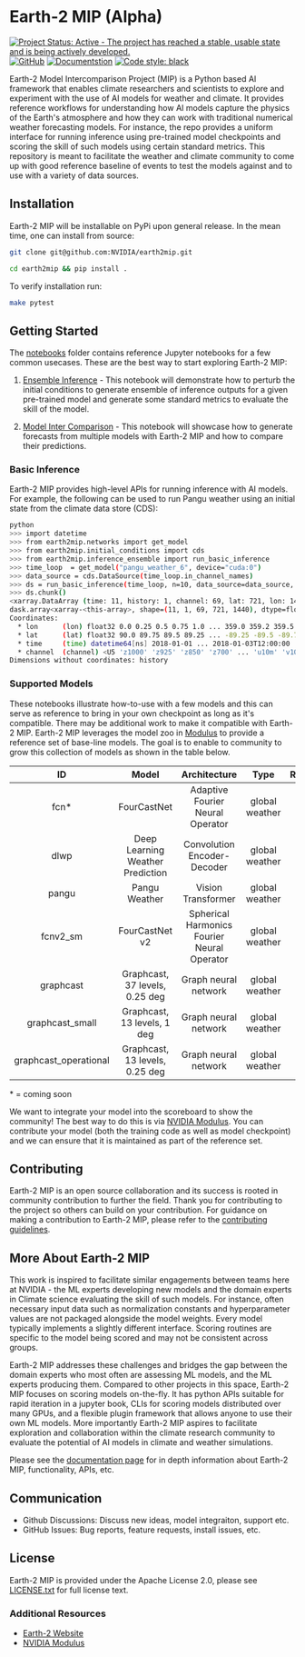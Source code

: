 # Earth-2 MIP (Alpha)

<!-- markdownlint-disable -->
[![Project Status: Active - The project has reached a stable, usable state and is being actively developed.](https://www.repostatus.org/badges/latest/wip.svg)](https://www.repostatus.org/#wip)
[![GitHub](https://img.shields.io/github/license/NVIDIA/earth2mip)](https://github.com/NVIDIA/earth2mip/blob/master/LICENSE.txt)
[![Documentstion](https://img.shields.io/badge/docs-online-green)](https://nvidia.github.io/earth2mip/)
[![Code style: black](https://img.shields.io/badge/code%20style-black-000000.svg)](https://github.com/psf/black)
<!-- markdownlint-enable -->

Earth-2 Model Intercomparison Project (MIP) is a Python based AI framework that
enables climate researchers and scientists to explore and experiment with the use of AI
models for weather and climate.
It provides reference workflows for understanding how AI models capture the physics of
the Earth's atmosphere and how they can work with traditional numerical weather
forecasting models.
For instance, the repo provides a uniform interface for running inference using
pre-trained model checkpoints and scoring the skill of such models using certain
standard metrics.
This repository is meant to facilitate the weather and climate community to come up with
good reference baseline of events to test the models against and to use with a variety
of data sources.

## Installation

Earth-2 MIP will be installable on PyPi upon general release.
In the mean time, one can install from source:

```bash
git clone git@github.com:NVIDIA/earth2mip.git

cd earth2mip && pip install .
```

To verify installation run:

```bash
make pytest
```

## Getting Started

The [notebooks](./examples/notebooks/) folder contains reference Jupyter
notebooks for a few common usecases.
These are the best way to start exploring Earth-2 MIP:

1. [Ensemble Inference](./examples/notebooks/01_ensemble_inference.ipynb) - This
notebook will demonstrate how to perturb the initial conditions to generate ensemble of
inference outputs for a given pre-trained model and generate some standard metrics to
evaluate the skill of the model.

2. [Model Inter Comparison](./examples/notebooks/02_model_comparison.ipynb) - This
notebook will showcase how to generate forecasts from multiple models with Earth-2 MIP
and how to compare their predictions.

### Basic Inference

Earth-2 MIP provides high-level APIs for running inference with AI models.
For example, the following can be used to run Pangu weather using an initial state from
the climate data store (CDS):

```bash
python
>>> import datetime
>>> from earth2mip.networks import get_model
>>> from earth2mip.initial_conditions import cds
>>> from earth2mip.inference_ensemble import run_basic_inference
>>> time_loop  = get_model("pangu_weather_6", device="cuda:0")
>>> data_source = cds.DataSource(time_loop.in_channel_names)
>>> ds = run_basic_inference(time_loop, n=10, data_source=data_source, time=datetime.datetime(2018, 1, 1))
>>> ds.chunk()
<xarray.DataArray (time: 11, history: 1, channel: 69, lat: 721, lon: 1440)>
dask.array<xarray-<this-array>, shape=(11, 1, 69, 721, 1440), dtype=float32, chunksize=(11, 1, 69, 721, 1440), chunktype=numpy.ndarray>
Coordinates:
  * lon      (lon) float32 0.0 0.25 0.5 0.75 1.0 ... 359.0 359.2 359.5 359.8
  * lat      (lat) float32 90.0 89.75 89.5 89.25 ... -89.25 -89.5 -89.75 -90.0
  * time     (time) datetime64[ns] 2018-01-01 ... 2018-01-03T12:00:00
  * channel  (channel) <U5 'z1000' 'z925' 'z850' 'z700' ... 'u10m' 'v10m' 't2m'
Dimensions without coordinates: history
```

### Supported Models

These notebooks illustrate how-to-use with a few models and this can serve as reference
to bring in your own checkpoint as long as it's compatible. There may be additional work
to make it compatible with Earth-2 MIP.
Earth-2 MIP leverages the model zoo in [Modulus](https://github.com/NVIDIA/modulus) to
provide a reference set of base-line models.
The goal is to enable to community to grow this collection of models as shown in the
table below.

<!-- markdownlint-disable -->
| ID | Model | Architecture | Type | Reference | Source | Size |
|:-----:|:-----:|:-------------------------------------------:|:--------------:|:---------:|:-------:|:---:|
| fcn* | FourCastNet |    Adaptive Fourier Neural Operator  | global weather |   [Arxiv](https://arxiv.org/abs/2202.11214)   | modulus |
| dlwp |  Deep Learning Weather Prediction  |  Convolution Encoder-Decoder | global weather |   [AGU](https://doi.org/10.1029/2020MS002109)   | modulus |  50Mb |
| pangu | Pangu Weather  |  Vision Transformer | global weather |  [Nature](https://doi.org/10.1038/s41586-023-06185-3) | onnx | 2Gb |
| fcnv2_sm |  FourCastNet v2 | Spherical Harmonics Fourier Neural Operator | global weather |  [Arxiv](https://arxiv.org/abs/2306.03838)  | modulus | 3.5Gb |
| graphcast |  Graphcast, 37 levels, 0.25 deg | Graph neural network | global weather |  [Arxiv](https://arxiv.org/abs/2212.12794)  | [github](https://github.com/google-deepmind/graphcast) | 145MB |
| graphcast_small |  Graphcast, 13 levels, 1 deg | Graph neural network | global weather |  [Arxiv](https://arxiv.org/abs/2212.12794)  | [github](https://github.com/google-deepmind/graphcast) | 144MB |
| graphcast_operational |  Graphcast, 13 levels, 0.25 deg| Graph neural network | global weather |  [Arxiv](https://arxiv.org/abs/2212.12794)  | [github](https://github.com/google-deepmind/graphcast) | 144MB |
<!-- markdownlint-enable -->

\* = coming soon

We want to integrate your model into the scoreboard to show the community!
The best way to do this is via [NVIDIA Modulus](https://github.com/NVIDIA/modulus).
You can contribute your model (both the training code as well as model checkpoint) and
we can ensure that it is maintained as part of the reference set.

## Contributing

Earth-2 MIP is an open source collaboration and its success is rooted in community
contribution to further the field.
Thank you for contributing to the project so others can build on your contribution.
For guidance on making a contribution to Earth-2 MIP, please refer to the
[contributing guidelines](./CONTRIBUTING.md).

## More About Earth-2 MIP

This work is inspired to facilitate similar engagements between teams here at
NVIDIA - the ML experts developing new models and the domain experts in Climate science
evaluating the skill of such models.
For instance, often necessary input data such as normalization constants and
hyperparameter values are not packaged alongside the model weights.
Every model typically implements a slightly different interface. Scoring routines are
specific to the model being scored and may not be consistent across groups.

Earth-2 MIP addresses  these challenges and bridges the gap between the domain experts
who most often are assessing ML models, and the ML experts producing them.
Compared to other projects in this space, Earth-2 MIP focuses on scoring models
on-the-fly.
It has python APIs suitable for rapid iteration in a jupyter book, CLIs for scoring
models distributed over many GPUs, and a flexible
plugin framework that allows anyone to use their own ML models.
More importantly Earth-2 MIP aspires to facilitate exploration and collaboration within
the climate research community to evaluate the potential of AI models in climate and
weather simulations.

Please see the [documentation page](https://nvidia.github.io/earth2mip/) for in depth
information about Earth-2 MIP, functionality, APIs, etc.

## Communication

- Github Discussions: Discuss new ideas, model integraiton, support etc.
- GitHub Issues: Bug reports, feature requests, install issues, etc.

## License

Earth-2 MIP is provided under the Apache License 2.0, please see
[LICENSE.txt](./LICENSE.txt) for full license text.

### Additional Resources

- [Earth-2 Website](https://www.nvidia.com/en-us/high-performance-computing/earth-2/)
- [NVIDIA Modulus](https://github.com/NVIDIA/modulus)
